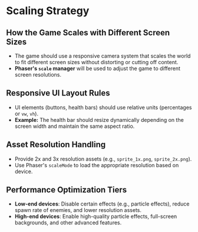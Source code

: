# Scaling Strategy

## How the Game Scales with Different Screen Sizes
- The game should use a responsive camera system that scales the world to fit different screen sizes without distorting or cutting off content.
- **Phaser's `scale` manager** will be used to adjust the game to different screen resolutions.

## Responsive UI Layout Rules
- UI elements (buttons, health bars) should use relative units (percentages or `vw`, `vh`).
- **Example:** The health bar should resize dynamically depending on the screen width and maintain the same aspect ratio.

## Asset Resolution Handling
- Provide 2x and 3x resolution assets (e.g., `sprite_1x.png`, `sprite_2x.png`).
- Use Phaser's `scaleMode` to load the appropriate resolution based on device.

## Performance Optimization Tiers
- **Low-end devices**: Disable certain effects (e.g., particle effects), reduce spawn rate of enemies, and lower resolution assets.
- **High-end devices**: Enable high-quality particle effects, full-screen backgrounds, and other advanced features.
